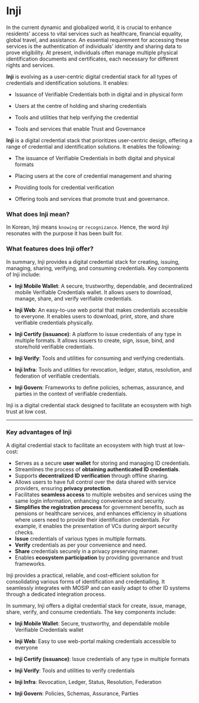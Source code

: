 # Inji

In the current dynamic and globalized world, it is crucial to enhance residents' access to vital services such as healthcare, financial equality, global travel, and assistance. An essential requirement for accessing these services is the authentication of individuals' identity and sharing data to prove eligibility. At present, individuals often manage multiple physical identification documents and certificates, each necessary for different rights and services.

**Inji** is evolving as a user-centric digital credential stack for all types of credentials and identification solutions. It enables:

* Issuance of Verifiable Credentials both in digital and in physical form

* Users at the centre of holding and sharing credentials

* Tools and utilities that help verifying the credential

* Tools and services that enable Trust and Governance

**Inji** is a digital credential stack that prioritizes user-centric design, offering a range of credential and identification solutions. It enables the following:

* The issuance of Verifiable Credentials in both digital and physical formats
  
* Placing users at the core of credential management and sharing

* Providing tools for credential verification

* Offering tools and services that promote trust and governance.

### What does Inji mean?

In Korean, Inji means `knowing` or `recognizance`. Hence, the word _Inji_ resonates with the purpose it has been built for.

### What features does Inji offer?

In summary, Inji provides a digital credential stack for creating, issuing, managing, sharing, verifying, and consuming credentials. Key components of Inji include:

* **Inji Mobile Wallet**: A secure, trustworthy, dependable, and decentralized mobile Verifiable Credentials wallet. It allows users to download, manage, share, and verify verifiable credentials.

* **Inji Web**: An easy-to-use web portal that makes credentials accessible to everyone. It enables users to download, print, store, and share verifiable credentials physically.

* **Inji Certify (issuance)**: A platform to issue credentials of any type in multiple formats. It allows issuers to create, sign, issue, bind, and store/hold verifiable credentials.

* **Inji Verify**: Tools and utilities for consuming and verifying credentials.

* **Inji Infra**: Tools and utilities for revocation, ledger, status, resolution, and federation of verifiable credentials.

* **Inji Govern**: Frameworks to define policies, schemas, assurance, and parties in the context of verifiable credentials.

Inji is a digital credential stack designed to facilitate an ecosystem with high trust at low cost.


---------------------------------------------------------------------------------------------------------------------------------
### Key advantages of Inji

A digital credential stack to facilitate an ecosystem with high trust at low-cost:

* Serves as a secure **user wallet** for storing and managing ID credentials.
* Streamlines the process of **obtaining authenticated ID credentials**.
* Supports **decentralized ID verification** through offline sharing.
* Allows users to have full control over the data shared with service providers, ensuring **privacy protection**.
* Facilitates **seamless access** to multiple websites and services using the same login information, enhancing convenience and security.
* **Simplifies the registration process** for government benefits, such as pensions or healthcare services, and enhances efficiency in situations where users need to provide their identification credentials. For example, it enables the presentation of VCs during airport security checks.
* **Issue** credentials of various types in multiple formats.
* **Verify** credentials as per your convenience and need.
* **Share** credentials securely in a privacy preserving manner.
* Enables **ecosystem participation** by providing governance and trust frameworks.

Inji provides a practical, reliable, and cost-efficient solution for consolidating various forms of identification and credentialling. It seamlessly integrates with MOSIP and can easily adapt to other ID systems through a dedicated integration process.

In summary, Inji offers a digital credential stack for create, issue, manage, share, verify, and consume credentials. The key components include:

* **Inji Mobile Wallet**: Secure, trustworthy, and dependable mobile Verifiable Credentials wallet

* **Inji Web**: Easy to use web-portal making credentials accessible to everyone

* **Inji Certify (issuance)**: Issue credentials of any type in multiple formats

* **Inji Verify**: Tools and utilities to verify credentials

* **Inji Infra**: Revocation, Ledger, Status, Resolution, Federation

* **Inji Govern**: Policies, Schemas, Assurance, Parties




